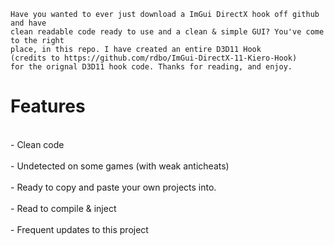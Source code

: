 ```
Have you wanted to ever just download a ImGui DirectX hook off github and have
clean readable code ready to use and a clean & simple GUI? You've come to the right
place, in this repo. I have created an entire D3D11 Hook 
(credits to https://github.com/rdbo/ImGui-DirectX-11-Kiero-Hook) 
for the orignal D3D11 hook code. Thanks for reading, and enjoy.
```

<bold><h1>Features</h1></bold>

<bold>
<br> - Clean code </br>
<br> - Undetected on some games (with weak anticheats) </br>
<br> - Ready to copy and paste your own projects into. </br>
<br> - Read to compile & inject </br>
<br> - Frequent updates to this project </br>
</bold>
